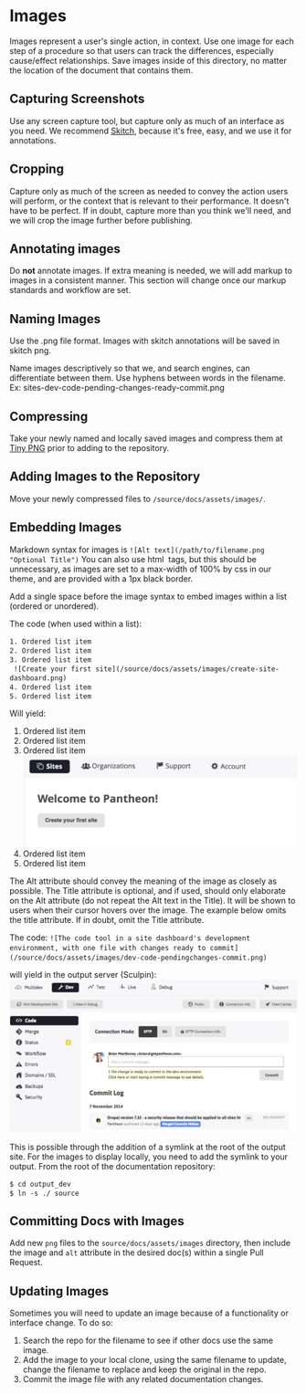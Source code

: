 # Images
Images represent a user's single action, in context. Use one image for each step of a procedure so that users can track the differences, especially cause/effect relationships.
Save images inside of this directory, no matter the location of the document that contains them.

## Capturing Screenshots

Use any screen capture tool, but capture only as much of an interface as you need. We recommend [Skitch](https://evernote.com/skitch/ "Skitch download page"), because it's free, easy, and we use it for annotations.  

## Cropping
Capture only as much of the screen as needed to convey the action users will perform, or the context that is relevant to their performance. It doesn't have to be perfect. If in doubt, capture more than you think we'll need, and we will crop the image further before publishing.

## Annotating images

Do **not** annotate images. If extra meaning is needed, we will add markup to images in a consistent manner. This section will change once our markup standards and workflow are set.

## Naming Images
Use the .png file format. Images with skitch annotations will be saved in skitch png.

Name images descriptively so that we, and search engines, can differentiate between them. Use hyphens between words in the filename.  
Ex: sites-dev-code-pending-changes-ready-commit.png

## Compressing

Take your newly named and locally saved images and compress them at [Tiny PNG](https://tinypng.com/) prior to adding to the repository.

## Adding Images to the Repository
Move your newly compressed files to `/source/docs/assets/images/`.

## Embedding Images
Markdown syntax for images is `![Alt text](/path/to/filename.png "Optional Title")` You can also use html <img> tags, but this should be unnecessary, as images are set to a max-width of 100% by css in our theme, and are provided with a 1px black border.

Add a single space before the image syntax to embed images within a list (ordered or unordered).

The code (when used within a list):
```
1. Ordered list item
2. Ordered list item
3. Ordered list item
 ![Create your first site](/source/docs/assets/images/create-site-dashboard.png)
4. Ordered list item
5. Ordered list item
```

Will yield:

1. Ordered list item
2. Ordered list item
3. Ordered list item
 ![Create your first site](/source/docs/assets/images/create-site-dashboard.png)
4. Ordered list item
5. Ordered list item

The Alt attribute should convey the meaning of the image as closely as possible. The Title attribute is optional, and if used, should only elaborate on the Alt attribute (do not repeat the Alt text in the Title). It will be shown to users when their cursor hovers over the image. The example below omits the title attribute. If in doubt, omit the Title attribute.

The code: `![The code tool in a site dashboard's development environment, with one file with changes ready to commit](/source/docs/assets/images/dev-code-pendingchanges-commit.png)`

will yield in the output server (Sculpin):
![The code tool in a site dashboard's development environment, with one file with changes ready to commit](/source/docs/assets/images/dev-code-pendingchanges-commit.png)

This is possible through the addition of a symlink at the root of the output site. For the images to display locally, you need to add the symlink to your output. From the root of the documentation repository:

```
$ cd output_dev
$ ln -s ./ source
```

## Committing Docs with Images
Add new `png` files to the `source/docs/assets/images` directory, then include the image and `alt` attribute in the desired doc(s) within a single Pull Request.

## Updating Images
Sometimes you will need to update an image because of a functionality or interface change. To do so:

1. Search the repo for the filename to see if other docs use the same image.
2. Add the image to your local clone, using the same filename to update, change the filename to replace and keep the original in the repo.
3. Commit the image file with any related documentation changes.
